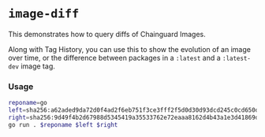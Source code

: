 # `image-diff`

This demonstrates how to query diffs of Chainguard Images.

Along with Tag History, you can use this to show the evolution of an image over time, or the difference between packages in a `:latest` and a `:latest-dev` image tag.

### Usage

```sh
reponame=go
left=sha256:a62aded9da72d0f4ad2f6eb751f3ce3fff2f5d0d30d93dcd245c0cd650d5028a  # :latest
right=sha256:9d49f4b2d67988d5345419a35533762e72eaaa8162d4b43a1e3d41869d1f845e # :latest-dev
go run . $reponame $left $right
```
